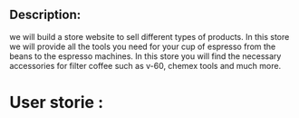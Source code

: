 ## Description: 

we will build a store website to sell different types of products. In this store we will provide all the tools you need for your cup of espresso from the beans to the espresso machines. In this store you will find the necessary accessories for filter coffee such as v-60, chemex tools and much more. 

# User storie :
